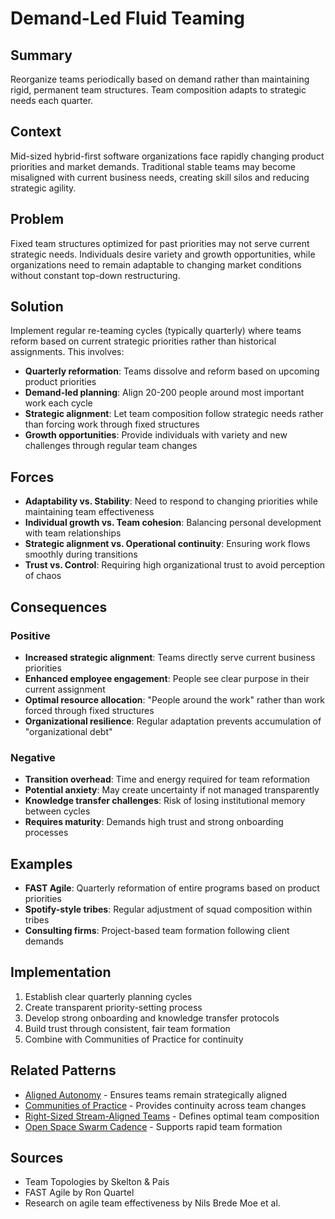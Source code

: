 ---
---
# Demand-Led Fluid Teaming

## Summary
Reorganize teams periodically based on demand rather than maintaining rigid, permanent team structures. Team composition adapts to strategic needs each quarter.

## Context
Mid-sized hybrid-first software organizations face rapidly changing product priorities and market demands. Traditional stable teams may become misaligned with current business needs, creating skill silos and reducing strategic agility.

## Problem
Fixed team structures optimized for past priorities may not serve current strategic needs. Individuals desire variety and growth opportunities, while organizations need to remain adaptable to changing market conditions without constant top-down restructuring.

## Solution
Implement regular re-teaming cycles (typically quarterly) where teams reform based on current strategic priorities rather than historical assignments. This involves:

- **Quarterly reformation**: Teams dissolve and reform based on upcoming product priorities
- **Demand-led planning**: Align 20-200 people around most important work each cycle
- **Strategic alignment**: Let team composition follow strategic needs rather than forcing work through fixed structures
- **Growth opportunities**: Provide individuals with variety and new challenges through regular team changes

## Forces
- **Adaptability vs. Stability**: Need to respond to changing priorities while maintaining team effectiveness
- **Individual growth vs. Team cohesion**: Balancing personal development with team relationships
- **Strategic alignment vs. Operational continuity**: Ensuring work flows smoothly during transitions
- **Trust vs. Control**: Requiring high organizational trust to avoid perception of chaos

## Consequences

### Positive
- **Increased strategic alignment**: Teams directly serve current business priorities
- **Enhanced employee engagement**: People see clear purpose in their current assignment
- **Optimal resource allocation**: "People around the work" rather than work forced through fixed structures
- **Organizational resilience**: Regular adaptation prevents accumulation of "organizational debt"

### Negative
- **Transition overhead**: Time and energy required for team reformation
- **Potential anxiety**: May create uncertainty if not managed transparently
- **Knowledge transfer challenges**: Risk of losing institutional memory between cycles
- **Requires maturity**: Demands high trust and strong onboarding processes

## Examples
- **FAST Agile**: Quarterly reformation of entire programs based on product priorities
- **Spotify-style tribes**: Regular adjustment of squad composition within tribes
- **Consulting firms**: Project-based team formation following client demands

## Implementation
1. Establish clear quarterly planning cycles
2. Create transparent priority-setting process
3. Develop strong onboarding and knowledge transfer protocols
4. Build trust through consistent, fair team formation
5. Combine with Communities of Practice for continuity

## Related Patterns
- [Aligned Autonomy](aligned-autonomy.md) - Ensures teams remain strategically aligned
- [Communities of Practice](platform-teams-communities.md) - Provides continuity across team changes
- [Right-Sized Stream-Aligned Teams](right-sized-stream-aligned-teams.md) - Defines optimal team composition
- [Open Space Swarm Cadence](open-space-swarm-cadence.md) - Supports rapid team formation

## Sources
- Team Topologies by Skelton & Pais
- FAST Agile by Ron Quartel
- Research on agile team effectiveness by Nils Brede Moe et al.